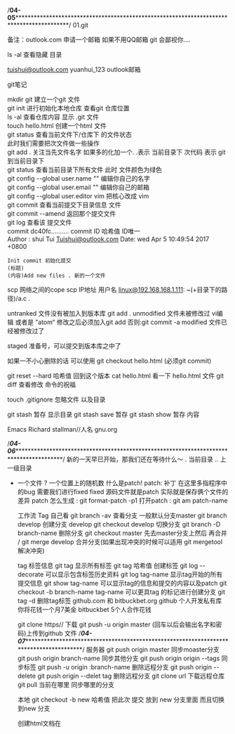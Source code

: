  /****04-05*********************************************************************************************/
01.git

备注：outlook.com 申请一个邮箱
     如果不用QQ邮箱 git 会鄙视你....

ls -al 查看隐藏 目录

tuishui@outlook.com
yuanhui_123
outlook邮箱


git笔记

mkdir git   建立一个git 文件  
git init    进行初始化本地仓库     查看git 仓库位置  
ls -al       查看仓库内容 显示 .git 文件  
touch hello.html     创建一个html 文件  
git status 查看当前文件下/仓库下 的文件状态  
      此时我们需要把次文件做一些操作  
git add .       关注当先文件名字 如果多的化加一个. .表示 当前目录下 次代码 表示 git 到当前目录下  
git status      查看当前目录下所有文件 此时 文件颜色为绿色  
git config --global user.name ""       编辑你自己的名字  
git config --global user.email ""      编辑你自己的邮箱  
git config --global user.editor vim      把核心改成 vim  
git commit         查看当前提交下目录信息 文件  
git commit --amend     返回那个提交文件  
git log  查看该 提交文件  
    commit dc40fc..........    commit ID 哈希值 ID唯一  
    Author : shui Tui <Tuishui@outlook.com>
    Date: wed Apr 5 10:49:54 2017 +0800

    Init commit 初始化提交
    (标题)
    (内容)Add new files . 新的一个文件



scp 网络之间的cope
  scp IP地址 用户名 linux@192.168.168.1.111: ~(+目录下的路径)/a.c .

untranked 文件没有被加入到版本库
 git add .
 unmodified 文件未被修改过
  vi编辑 或者是 ”atom“        修改之后必须加入git add  否则:git commit -a
 modified 文件已经被修改过了

 staged 准备号，可以提交到版本库之中了

 如果一不小心删除的话
 可以使用 git checkout hello.html (必须git commit)

 git reset --hard 哈希值 回到这个版本
  cat hello.html 看一下 hello.html 文件
  git diff  查看修改 命令的祝福

touch .gitignore 忽略文件 以及目录

git stash 暂存 显示目录
 git stash save  暂存
 git stash show  暂存 内容

 Emacs   Richard stallman//人名   gnu.org

 /*****04-06********************************************************************************************/
新的一天早已开始，那我们还在等待什么～
. 当前目录
.. 上一级目录
* 一个文件
? 一个位置上的随机数
   什么是patch!
   patch: 补丁 在这里多指程序中的bug 需要我们进行fixed  fixed 源码文件就是patch 实际就是保存俩个文件的差异
   patch 怎么生成 : git format-patch  -p1
   打开patch : git am patch-name

  工作流
  Tag 自己看
  git branch -av   查看分支 一般默认分支master
  git branch develop  创建分支 develop
  git checkout develop 切换分支
  git branch -D branch-name 删除分支
  git checkout master 先去master分支上然后 再合并 / git merge develop 合并分支(如果出现冲突的时候可以适用 git mergetool 解决冲突)

  tag 标签信息
  git tag 显示所有标签
  git tag 哈希值 创建标签
  git log  --decorate 可以显示包含标签历史资料
  git log tag-name 显示tag开始的所有提交信息
  git show tag-name 可以显示tag的信息和提交的内容以及patch
  git checkout -b branch-name tag-name 可以更具tag 的标记进行创建分支
  git tag -d <tagname> 删除tag标签
     github.com 和 bitbuckbet.org
       github 个人开发私有库 你将花钱一个月7美金
       bitbuckbet 5个人合作花钱

  git clone https// 下载
  git push -u origin master (回车以后会输出名字和密码)上传到github 文件
 /*****04-07********************************************************************************************/
  服务器
  git push origin master 同步moaster分支
  git push origin branch-name 同步其他分支
  git push origin origin --tags 同步标签
  git push -u origin :branch-name 删除远程分支
  git push origin --delete <branchName>
  git push origin --delet tag <tagname>删除远程分支
  git clone url 下载远程仓库
  git pull 当前在哪里 同步哪里的分支

  本地
  git checkout -b new 哈希值     把此次 提交 放到 new 分支里面 而且切换到new 分支

  创建html文档在
